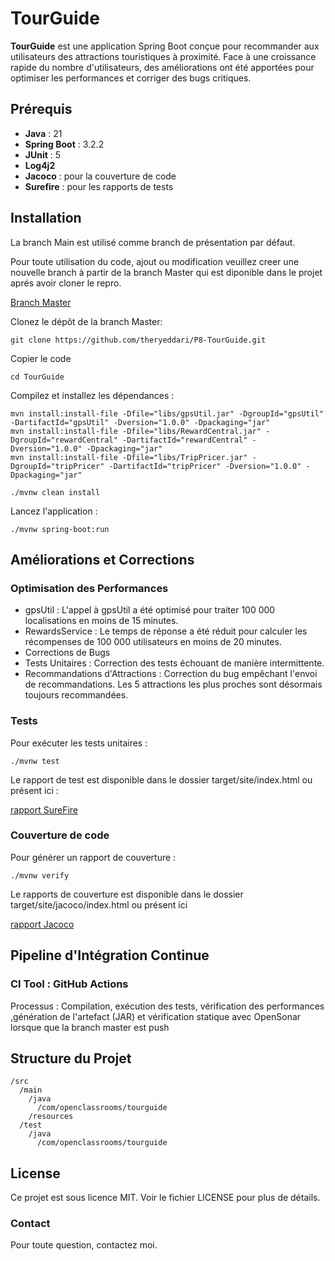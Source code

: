 # TourGuide

**TourGuide** est une application Spring Boot conçue pour recommander aux utilisateurs des attractions touristiques à proximité. Face à une croissance rapide du nombre d'utilisateurs, des améliorations ont été apportées pour optimiser les performances et corriger des bugs critiques.

## Prérequis

- **Java** : 21
- **Spring Boot** : 3.2.2
- **JUnit** : 5
- **Log4j2**
- **Jacoco** : pour la couverture de code
- **Surefire** : pour les rapports de tests

## Installation

La branch Main est utilisé comme branch de présentation par défaut.

Pour toute utilisation du code, ajout ou modification veuillez creer une nouvelle branch à partir de la branch Master qui est diponible dans le projet aprés avoir cloner le repro.

[Branch Master](https://github.com/theryeddari/P8-TourGuide/tree/8b0c295b35227ea6c349c2568c96b538c3524746/TourGuide) 

Clonez le dépôt de la branch Master:

```
git clone https://github.com/theryeddari/P8-TourGuide.git
```
Copier le code
```
cd TourGuide
```
Compilez et installez les dépendances :

```
mvn install:install-file -Dfile="libs/gpsUtil.jar" -DgroupId="gpsUtil" -DartifactId="gpsUtil" -Dversion="1.0.0" -Dpackaging="jar"  
mvn install:install-file -Dfile="libs/RewardCentral.jar" -DgroupId="rewardCentral" -DartifactId="rewardCentral" -Dversion="1.0.0" -Dpackaging="jar"  
mvn install:install-file -Dfile="libs/TripPricer.jar" -DgroupId="tripPricer" -DartifactId="tripPricer" -Dversion="1.0.0" -Dpackaging="jar"
```

```
./mvnw clean install
```
Lancez l'application :

```
./mvnw spring-boot:run
```
## Améliorations et Corrections

### Optimisation des Performances

- gpsUtil : L'appel à gpsUtil a été optimisé pour traiter 100 000 localisations en moins de 15 minutes.
- RewardsService : Le temps de réponse a été réduit pour calculer les récompenses de 100 000 utilisateurs en moins de 20 minutes.
- Corrections de Bugs
- Tests Unitaires : Correction des tests échouant de manière intermittente.
- Recommandations d'Attractions :
Correction du bug empêchant l'envoi de recommandations. Les 5 attractions les plus proches sont désormais toujours recommandées.

### Tests
Pour exécuter les tests unitaires :

``` 
./mvnw test
```
Le rapport de test est disponible dans le dossier target/site/index.html ou présent  ici :

[rapport SureFire](https://github.com/theryeddari/P8-TourGuide/blob/e51bbd3725823a355724c16e5ba6e0512cbd124f/surefire.png)

### Couverture de code

Pour générer un rapport de couverture :

```
./mvnw verify
```

Le rapports de couverture est disponible dans le dossier target/site/jacoco/index.html ou présent  ici

[rapport Jacoco](https://github.com/theryeddari/P8-TourGuide/blob/e51bbd3725823a355724c16e5ba6e0512cbd124f/jacoco.png)

## Pipeline d'Intégration Continue

### CI Tool : GitHub Actions
Processus : Compilation, exécution des tests, vérification des performances ,génération de l'artefact (JAR) et vérification statique avec OpenSonar lorsque que la branch master est push

## Structure du Projet
```
/src
  /main
    /java
      /com/openclassrooms/tourguide
    /resources
  /test
    /java
      /com/openclassrooms/tourguide
```
## License
Ce projet est sous licence MIT. Voir le fichier LICENSE pour plus de détails.

### Contact
Pour toute question, contactez moi.
